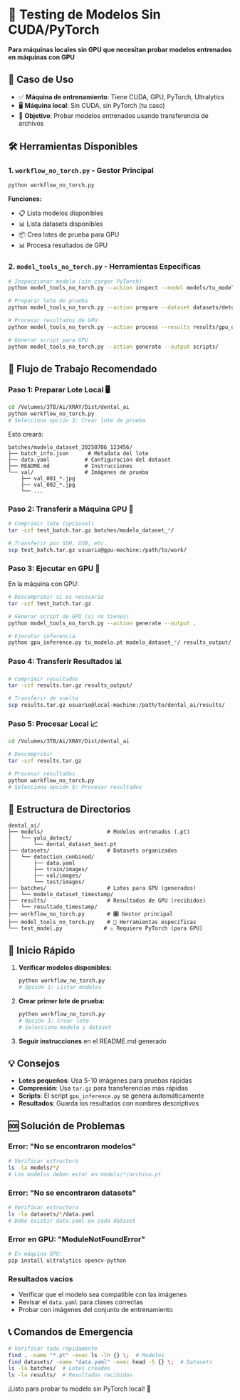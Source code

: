 # 🚀 Testing de Modelos Sin CUDA/PyTorch

**Para máquinas locales sin GPU que necesitan probar modelos entrenados en máquinas con GPU**

## 🎯 Caso de Uso

- ✅ **Máquina de entrenamiento**: Tiene CUDA, GPU, PyTorch, Ultralytics
- 🖥️ **Máquina local**: Sin CUDA, sin PyTorch (tu caso)
- 🔄 **Objetivo**: Probar modelos entrenados usando transferencia de archivos

## 🛠️ Herramientas Disponibles

### 1. `workflow_no_torch.py` - Gestor Principal
```bash
python workflow_no_torch.py
```
**Funciones:**
- 📋 Lista modelos disponibles
- 📊 Lista datasets disponibles  
- 📦 Crea lotes de prueba para GPU
- 📊 Procesa resultados de GPU

### 2. `model_tools_no_torch.py` - Herramientas Específicas
```bash
# Inspeccionar modelo (sin cargar PyTorch)
python model_tools_no_torch.py --action inspect --model models/tu_modelo.pt

# Preparar lote de prueba
python model_tools_no_torch.py --action prepare --dataset datasets/detection_combined --output batches/test_batch

# Procesar resultados de GPU
python model_tools_no_torch.py --action process --results results/gpu_output/

# Generar script para GPU
python model_tools_no_torch.py --action generate --output scripts/
```

## 🔄 Flujo de Trabajo Recomendado

### Paso 1: Preparar Lote Local 🖥️
```bash
cd /Volumes/3TB/Ai/XRAY/Dist/dental_ai
python workflow_no_torch.py
# Selecciona opción 3: Crear lote de prueba
```

Esto creará:
```
batches/modelo_dataset_20250706_123456/
├── batch_info.json      # Metadata del lote
├── data.yaml           # Configuración del dataset
├── README.md           # Instrucciones
└── val/                # Imágenes de prueba
    ├── val_001_*.jpg
    ├── val_002_*.jpg
    └── ...
```

### Paso 2: Transferir a Máquina GPU 🚀
```bash
# Comprimir lote (opcional)
tar -czf test_batch.tar.gz batches/modelo_dataset_*/

# Transferir por SSH, USB, etc.
scp test_batch.tar.gz usuario@gpu-machine:/path/to/work/
```

### Paso 3: Ejecutar en GPU 🎯
En la máquina con GPU:
```bash
# Descomprimir si es necesario
tar -xzf test_batch.tar.gz

# Generar script de GPU (si no tienes)
python model_tools_no_torch.py --action generate --output .

# Ejecutar inferencia
python gpu_inference.py tu_modelo.pt modelo_dataset_*/ results_output/
```

### Paso 4: Transferir Resultados 📊
```bash
# Comprimir resultados
tar -czf results.tar.gz results_output/

# Transferir de vuelta
scp results.tar.gz usuario@local-machine:/path/to/dental_ai/results/
```

### Paso 5: Procesar Local 📈
```bash
cd /Volumes/3TB/Ai/XRAY/Dist/dental_ai

# Descomprimir
tar -xzf results.tar.gz

# Procesar resultados
python workflow_no_torch.py
# Selecciona opción 5: Procesar resultados
```

## 📁 Estructura de Directorios

```
dental_ai/
├── models/                    # Modelos entrenados (.pt)
│   └── yolo_detect/
│       └── dental_dataset_best.pt
├── datasets/                  # Datasets organizados
│   └── detection_combined/
│       ├── data.yaml
│       ├── train/images/
│       ├── val/images/
│       └── test/images/
├── batches/                   # Lotes para GPU (generados)
│   └── modelo_dataset_timestamp/
├── results/                   # Resultados de GPU (recibidos)
│   └── resultado_timestamp/
├── workflow_no_torch.py       # 🎛️ Gestor principal
├── model_tools_no_torch.py    # 🔧 Herramientas específicas
└── test_model.py             # ⚠️ Requiere PyTorch (para GPU)
```

## 🚀 Inicio Rápido

1. **Verificar modelos disponibles:**
   ```bash
   python workflow_no_torch.py
   # Opción 1: Listar modelos
   ```

2. **Crear primer lote de prueba:**
   ```bash
   python workflow_no_torch.py
   # Opción 3: Crear lote
   # Selecciona modelo y dataset
   ```

3. **Seguir instrucciones** en el README.md generado

## 💡 Consejos

- **Lotes pequeños**: Usa 5-10 imágenes para pruebas rápidas
- **Compresión**: Usa `tar.gz` para transferencias más rápidas
- **Scripts**: El script `gpu_inference.py` se genera automáticamente
- **Resultados**: Guarda los resultados con nombres descriptivos

## 🆘 Solución de Problemas

### Error: "No se encontraron modelos"
```bash
# Verificar estructura
ls -la models/*/
# Los modelos deben estar en models/*/archivo.pt
```

### Error: "No se encontraron datasets" 
```bash
# Verificar estructura
ls -la datasets/*/data.yaml
# Debe existir data.yaml en cada dataset
```

### Error en GPU: "ModuleNotFoundError"
```bash
# En máquina GPU:
pip install ultralytics opencv-python
```

### Resultados vacíos
- Verificar que el modelo sea compatible con las imágenes
- Revisar el `data.yaml` para clases correctas
- Probar con imágenes del conjunto de entrenamiento

## 📞 Comandos de Emergencia

```bash
# Verificar todo rápidamente
find . -name "*.pt" -exec ls -lh {} \;  # Modelos
find datasets/ -name "data.yaml" -exec head -5 {} \;  # Datasets
ls -la batches/  # Lotes creados
ls -la results/  # Resultados recibidos
```

¡Listo para probar tu modelo sin PyTorch local! 🎉
